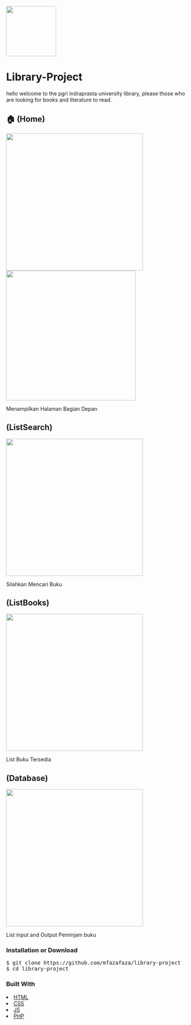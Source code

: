 
<img src="https://user-images.githubusercontent.com/47191256/97743138-d06e0100-1b17-11eb-92f1-2a2397a64cb2.png" width="135">

<h1>Library-Project</h1>

<p>hello welcome to the pgri indraprasta university library, please those who are looking for books and literature to read.</p>


<h2>🏠 (Home)</h2>
<img src="https://user-images.githubusercontent.com/47191256/97742773-53db2280-1b17-11eb-87cb-7c014e077f1b.JPG" width="370">
<img src="https://user-images.githubusercontent.com/47191256/97743937-f8aa2f80-1b18-11eb-95fb-384c5fe36e03.png" width="350">
<p>Menampilkan Halaman Bagian Depan</p>

<h2>(ListSearch)</h2>
<img src="https://user-images.githubusercontent.com/47191256/97744583-11671500-1b1a-11eb-9dfa-b6447ab40dff.png" width="370">
<p>Silahkan Mencari Buku</p>

<h2>(ListBooks)</h2>
<img src="https://user-images.githubusercontent.com/47191256/97744891-93efd480-1b1a-11eb-9c7d-c62a8a778b04.png" width="370">
<p>List Buku Tersedia</p>

<h2>(Database)</h2>
<img src="https://user-images.githubusercontent.com/47191256/97745303-41fb7e80-1b1b-11eb-9cbd-3c8382cac525.png" width="370">
<p>List input and Output Peminjam buku</p>


<h3>Installation or Download </h3>
<pre>
$ git clone https://github.com/mfazafaza/library-project 
$ cd library-project
</pre>

<h3>Built With</h3>
<li><a href="https://facebook.github.io/react-native/docs/getting-started" rel="nofollow">HTML</li>
<li><a href="https://facebook.github.io/react-native/docs/getting-started" rel="nofollow">CSS</li>
<li><a href="https://facebook.github.io/react-native/docs/getting-started" rel="nofollow">JS</a></li>
<li><a href="https://facebook.github.io/react-native/docs/getting-started" rel="nofollow">PHP</a></li>
